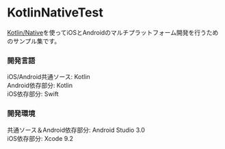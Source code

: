 # KotlinNativeTest

[Kotlin/Native](https://github.com/JetBrains/kotlin-native)を使ってiOSとAndroidのマルチプラットフォーム開発を行うためのサンプル集です。

### 開発言語
iOS/Android共通ソース: Kotlin  
Android依存部分: Kotlin  
iOS依存部分: Swift

### 開発環境
共通ソース＆Android依存部分: Android Studio 3.0  
iOS依存部分: Xcode 9.2
